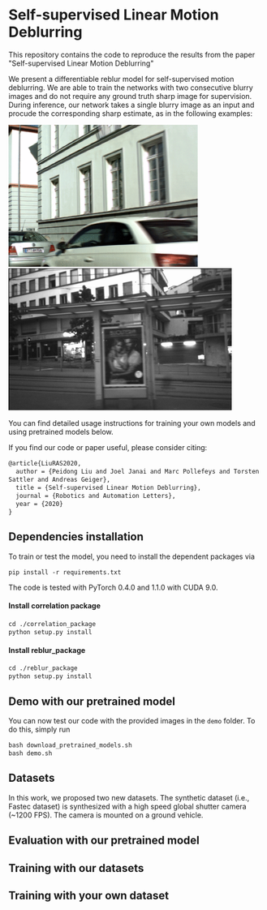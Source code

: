 # Self-supervised Linear Motion Deblurring

This repository contains the code to reproduce the results from the
paper "Self-supervised Linear Motion Deblurring"

We present a differentiable reblur model for self-supervised motion
deblurring. We are able to train the networks with two consecutive
blurry images and do not require any ground truth sharp image for
supervision. During inference, our network takes a single blurry image
as an input and procude the corresponding sharp estimate, as in the
following examples:

<img src="teaser_img/fastec.gif" height="280px"/> <img src="teaser_img/real.gif" height="280px"/>

You can find detailed usage instructions for training your own models
and using pretrained models below.

If you find our code or paper useful, please consider citing:
```
@article{LiuRAS2020,
  author = {Peidong Liu and Joel Janai and Marc Pollefeys and Torsten Sattler and Andreas Geiger},
  title = {Self-supervised Linear Motion Deblurring},
  journal = {Robotics and Automation Letters},
  year = {2020}
}
```

## Dependencies installation
To train or test the model, you need to install the dependent packages via
```
pip install -r requirements.txt
```
The code is tested with PyTorch 0.4.0 and 1.1.0 with CUDA 9.0.

#### Install correlation package
```
cd ./correlation_package
python setup.py install
```

#### Install reblur_package
```
cd ./reblur_package
python setup.py install
```

## Demo with our pretrained model
You can now test our code with the provided images in the `demo` folder.
To do this, simply run
```
bash download_pretrained_models.sh
bash demo.sh
```

## Datasets
In this work, we proposed two new datasets. The synthetic dataset
(i.e., Fastec dataset) is synthesized with a high speed global
shutter camera (~1200 FPS). The camera is mounted on a ground vehicle.

## Evaluation with our pretrained model

## Training with our datasets

## Training with your own dataset


